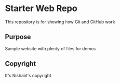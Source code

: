 # Starter Web Repo

This repository is for showing how Git and GitHub work

## Purpose

Sample website with plenty of files for demos

## Copyright

It's Nishant's copyright
